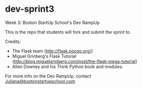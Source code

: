 dev-sprint3
===========

Week 3: Boston StartUp School's Dev RampUp

This is the repo that students will fork and submit the sprint to.

Credits:
- The Flask team (http://flask.pocoo.org/)
- Miguel Grinberg's Flask Tutorial (http://blog.miguelgrinberg.com/post/the-flask-mega-tutorial)
- Allen Downey and his Think Python book and modules.

For more info on the Dev RampUp, contact Juliana@bostonstartupschool.com